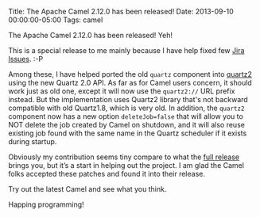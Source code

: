 Title: The Apache Camel 2.12.0 has been released!
Date: 2013-09-10 00:00:00-05:00
Tags: camel



The Apache Camel 2.12.0 has been released! Yeh!

This is a special release to me mainly because I have help fixed few   [Jira Issues](https://issues.apache.org/jira/issues/?jql=project%20%3D%20CAMEL%20AND%20status%20in%20(Resolved%2C%20Closed)%20AND%20text%20~%20%22Zemian%22). :-P

Among these, I have helped ported the old `quartz` component into [quartz2](http://camel.apache.org/quartz2.html) using the new Quartz 2.0 API. As far as for Camel users concern, it should work just as old one, except it will now use the `quartz2://` URL prefix instead. But the implementation uses Quartz2 library that's not backward compatible with old Quartz1.8, which is very old. In addition, the `quartz2` component now has a new option `deleteJob=false` that will allow you to NOT delete the job created by Camel on shutdown, and it will also reuse existing job found with the same name in the Quartz scheduler if it exists during startup.

Obviously my contribution seems tiny compare to what the [full release](http://camel.apache.org/camel-2120-release.html) brings you, but it&#8217;s a start in helping out the project. I am glad the Camel folks accepted these patches and found it into their release.

Try out the latest Camel and see what you think.

Happing programming!

